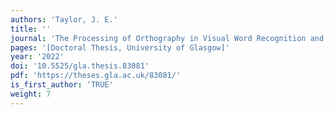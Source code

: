 ```yaml
---
authors: 'Taylor, J. E.'
title: ''
journal: 'The Processing of Orthography in Visual Word Recognition and its Sensitivity to Top-Down Modulation [PhD]'
pages: '[Doctoral Thesis, University of Glasgow]'
year: '2022'
doi: '10.5525/gla.thesis.83081'
pdf: 'https://theses.gla.ac.uk/83081/'
is_first_author: 'TRUE'
weight: 7
---
```


